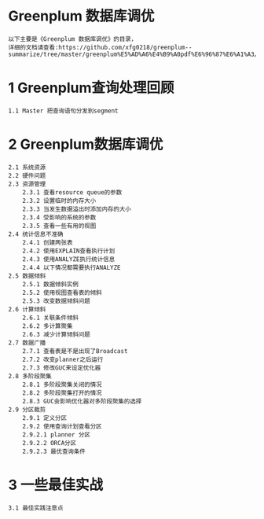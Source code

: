 # Greenplum 数据库调优
	以下主要是《Greenplum 数据库调优》的目录，
	详细的文档请查看:https://github.com/xfg0218/greenplum--summarize/tree/master/greenplum%E5%AD%A6%E4%B9%A0pdf%E6%96%87%E6%A1%A3/Greenplum%E4%BB%8E%E5%85%A5%E9%97%A8%E5%88%B0%E7%B2%BE%E9%80%9A
# 1 Greenplum查询处理回顾
	1.1 Master 把查询语句分发到segment
# 2 Greenplum数据库调优
	2.1 系统资源
	2.2 硬件问题
	2.3 资源管理
		2.3.1 查看resource queue的参数
		2.3.2 设置临时的内存大小
		2.3.3 当发生数据溢出时添加内存的大小
		2.3.4 受影响的系统的参数
		2.3.5 查看一些有用的视图
	2.4 统计信息不准确
		2.4.1 创建两张表
		2.4.2 使用EXPLAIN查看执行计划
		2.4.3 使用ANALYZE执行统计信息
		2.4.4 以下情况都需要执行ANALYZE
	2.5 数据倾斜
		2.5.1 数据倾斜实例
		2.5.2 使用视图查看表的倾斜
		2.5.3 改变数据倾斜问题
	2.6 计算倾斜
		2.6.1 关联条件倾斜
		2.6.2 多计算聚集
		2.6.3 减少计算倾斜问题
	2.7 数据广播
		2.7.1 查看表是不是出现了Broadcast
		2.7.2 改变planner之后运行
		2.7.3 修改GUC来设定优化器
	2.8 多阶段聚集
		2.8.1 多阶段聚集关闭的情况
		2.8.2 多阶段聚集打开的情况
		2.8.3 GUC会影响优化器对多阶段聚集的选择
	2.9 分区裁剪
		2.9.1 定义分区
		2.9.2 使用查询计划查看分区
		2.9.2.1 planner 分区
		2.9.2.2 ORCA分区
		2.9.2.3 最优查询条件
# 3 一些最佳实战
	3.1 最佳实践注意点
